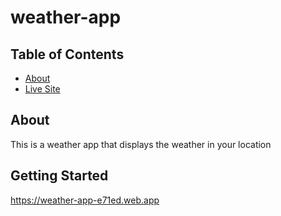 # weather-app

## Table of Contents

- [About](#about)
- [Live Site](#live_site)

## About <a name = "about"></a>

This is a weather app that displays the weather in your location

## Getting Started <a name = "live_site"></a>

https://weather-app-e71ed.web.app

